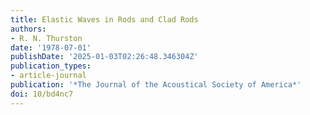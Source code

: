 ```yaml
---
title: Elastic Waves in Rods and Clad Rods
authors:
- R. N. Thurston
date: '1978-07-01'
publishDate: '2025-01-03T02:26:48.346304Z'
publication_types:
- article-journal
publication: '*The Journal of the Acoustical Society of America*'
doi: 10/bd4nc7
---
```


